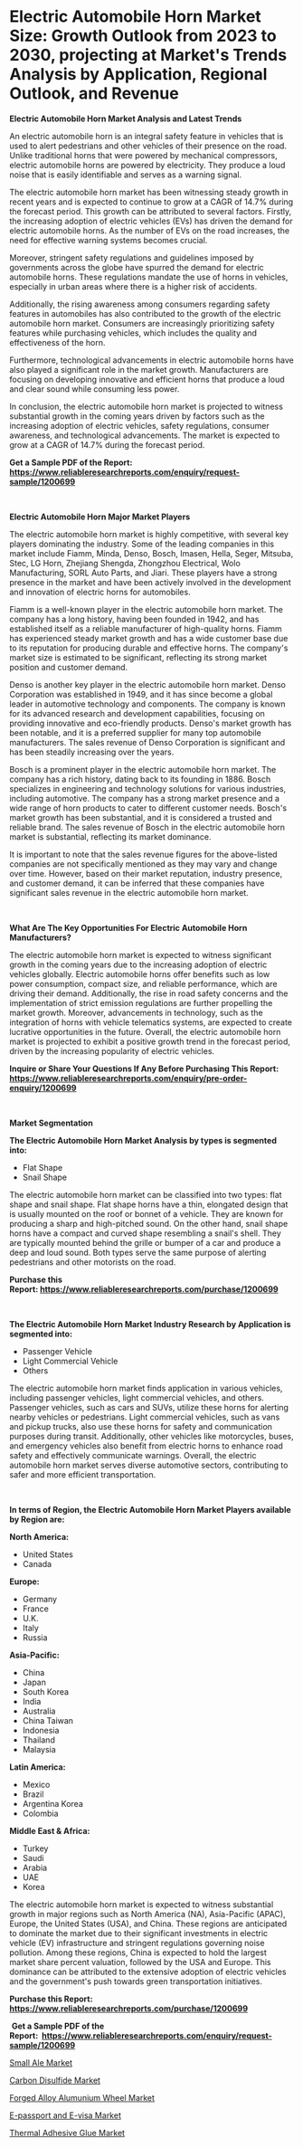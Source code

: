 <p><h1>Electric Automobile Horn Market Size: Growth Outlook from 2023 to 2030, projecting at Market's Trends Analysis by Application, Regional Outlook, and Revenue</h1></p><p><strong>Electric Automobile Horn Market Analysis and Latest Trends</strong></p>
<p><p>An electric automobile horn is an integral safety feature in vehicles that is used to alert pedestrians and other vehicles of their presence on the road. Unlike traditional horns that were powered by mechanical compressors, electric automobile horns are powered by electricity. They produce a loud noise that is easily identifiable and serves as a warning signal.</p><p>The electric automobile horn market has been witnessing steady growth in recent years and is expected to continue to grow at a CAGR of 14.7% during the forecast period. This growth can be attributed to several factors. Firstly, the increasing adoption of electric vehicles (EVs) has driven the demand for electric automobile horns. As the number of EVs on the road increases, the need for effective warning systems becomes crucial.</p><p>Moreover, stringent safety regulations and guidelines imposed by governments across the globe have spurred the demand for electric automobile horns. These regulations mandate the use of horns in vehicles, especially in urban areas where there is a higher risk of accidents.</p><p>Additionally, the rising awareness among consumers regarding safety features in automobiles has also contributed to the growth of the electric automobile horn market. Consumers are increasingly prioritizing safety features while purchasing vehicles, which includes the quality and effectiveness of the horn.</p><p>Furthermore, technological advancements in electric automobile horns have also played a significant role in the market growth. Manufacturers are focusing on developing innovative and efficient horns that produce a loud and clear sound while consuming less power.</p><p>In conclusion, the electric automobile horn market is projected to witness substantial growth in the coming years driven by factors such as the increasing adoption of electric vehicles, safety regulations, consumer awareness, and technological advancements. The market is expected to grow at a CAGR of 14.7% during the forecast period.</p></p>
<p><strong>Get a Sample PDF of the Report:&nbsp; <a href="https://www.reliableresearchreports.com/enquiry/request-sample/1200699">https://www.reliableresearchreports.com/enquiry/request-sample/1200699</a></strong></p>
<p>&nbsp;</p>
<p><strong>Electric Automobile Horn Major Market Players</strong></p>
<p><p>The electric automobile horn market is highly competitive, with several key players dominating the industry. Some of the leading companies in this market include Fiamm, Minda, Denso, Bosch, Imasen, Hella, Seger, Mitsuba, Stec, LG Horn, Zhejiang Shengda, Zhongzhou Electrical, Wolo Manufacturing, SORL Auto Parts, and Jiari. These players have a strong presence in the market and have been actively involved in the development and innovation of electric horns for automobiles.</p><p>Fiamm is a well-known player in the electric automobile horn market. The company has a long history, having been founded in 1942, and has established itself as a reliable manufacturer of high-quality horns. Fiamm has experienced steady market growth and has a wide customer base due to its reputation for producing durable and effective horns. The company's market size is estimated to be significant, reflecting its strong market position and customer demand.</p><p>Denso is another key player in the electric automobile horn market. Denso Corporation was established in 1949, and it has since become a global leader in automotive technology and components. The company is known for its advanced research and development capabilities, focusing on providing innovative and eco-friendly products. Denso's market growth has been notable, and it is a preferred supplier for many top automobile manufacturers. The sales revenue of Denso Corporation is significant and has been steadily increasing over the years.</p><p>Bosch is a prominent player in the electric automobile horn market. The company has a rich history, dating back to its founding in 1886. Bosch specializes in engineering and technology solutions for various industries, including automotive. The company has a strong market presence and a wide range of horn products to cater to different customer needs. Bosch's market growth has been substantial, and it is considered a trusted and reliable brand. The sales revenue of Bosch in the electric automobile horn market is substantial, reflecting its market dominance.</p><p>It is important to note that the sales revenue figures for the above-listed companies are not specifically mentioned as they may vary and change over time. However, based on their market reputation, industry presence, and customer demand, it can be inferred that these companies have significant sales revenue in the electric automobile horn market.</p></p>
<p>&nbsp;</p>
<p><strong>What Are The Key Opportunities For Electric Automobile Horn Manufacturers?</strong></p>
<p><p>The electric automobile horn market is expected to witness significant growth in the coming years due to the increasing adoption of electric vehicles globally. Electric automobile horns offer benefits such as low power consumption, compact size, and reliable performance, which are driving their demand. Additionally, the rise in road safety concerns and the implementation of strict emission regulations are further propelling the market growth. Moreover, advancements in technology, such as the integration of horns with vehicle telematics systems, are expected to create lucrative opportunities in the future. Overall, the electric automobile horn market is projected to exhibit a positive growth trend in the forecast period, driven by the increasing popularity of electric vehicles.</p></p>
<p><strong>Inquire or Share Your Questions If Any Before Purchasing This Report: <a href="https://www.reliableresearchreports.com/enquiry/pre-order-enquiry/1200699">https://www.reliableresearchreports.com/enquiry/pre-order-enquiry/1200699</a></strong></p>
<p>&nbsp;</p>
<p><strong>Market Segmentation</strong></p>
<p><strong>The Electric Automobile Horn Market Analysis by types is segmented into:</strong></p>
<p><ul><li>Flat Shape</li><li>Snail Shape</li></ul></p>
<p><p>The electric automobile horn market can be classified into two types: flat shape and snail shape. Flat shape horns have a thin, elongated design that is usually mounted on the roof or bonnet of a vehicle. They are known for producing a sharp and high-pitched sound. On the other hand, snail shape horns have a compact and curved shape resembling a snail's shell. They are typically mounted behind the grille or bumper of a car and produce a deep and loud sound. Both types serve the same purpose of alerting pedestrians and other motorists on the road.</p></p>
<p><strong>Purchase this Report:&nbsp;<a href="https://www.reliableresearchreports.com/purchase/1200699">https://www.reliableresearchreports.com/purchase/1200699</a></strong></p>
<p>&nbsp;</p>
<p><strong>The Electric Automobile Horn Market Industry Research by Application is segmented into:</strong></p>
<p><ul><li>Passenger Vehicle</li><li>Light Commercial Vehicle</li><li>Others</li></ul></p>
<p><p>The electric automobile horn market finds application in various vehicles, including passenger vehicles, light commercial vehicles, and others. Passenger vehicles, such as cars and SUVs, utilize these horns for alerting nearby vehicles or pedestrians. Light commercial vehicles, such as vans and pickup trucks, also use these horns for safety and communication purposes during transit. Additionally, other vehicles like motorcycles, buses, and emergency vehicles also benefit from electric horns to enhance road safety and effectively communicate warnings. Overall, the electric automobile horn market serves diverse automotive sectors, contributing to safer and more efficient transportation.</p></p>
<p>&nbsp;</p>
<p><strong>In terms of Region, the Electric Automobile Horn Market Players available by Region are:</strong></p>
<p>
    <p> <strong> North America: </strong>
        <ul>
            <li>United States</li>
            <li>Canada</li>
        </ul>
        </p> 
    <p> <strong> Europe: </strong>
        <ul>
            <li>Germany</li>
            <li>France</li>
            <li>U.K.</li>
            <li>Italy</li>
            <li>Russia</li>
        </ul>
        </p> 
    <p> <strong> Asia-Pacific: </strong>
        <ul>
            <li>China</li>
            <li>Japan</li>
            <li>South Korea</li>
            <li>India</li>
            <li>Australia</li>
            <li>China Taiwan</li>
            <li>Indonesia</li>
            <li>Thailand</li>
            <li>Malaysia</li>
        </ul>
        </p> 
    <p> <strong> Latin America: </strong>
        <ul>
            <li>Mexico</li>
            <li>Brazil</li>
            <li>Argentina Korea</li>
            <li>Colombia</li>
        </ul>
        </p> 
    <p> <strong> Middle East & Africa: </strong>
        <ul>
            <li>Turkey</li>
            <li>Saudi</li>
            <li>Arabia</li>
            <li>UAE</li>
            <li>Korea</li>
        </ul>
    </p>
    </p>
<p><p>The electric automobile horn market is expected to witness substantial growth in major regions such as North America (NA), Asia-Pacific (APAC), Europe, the United States (USA), and China. These regions are anticipated to dominate the market due to their significant investments in electric vehicle (EV) infrastructure and stringent regulations governing noise pollution. Among these regions, China is expected to hold the largest market share percent valuation, followed by the USA and Europe. This dominance can be attributed to the extensive adoption of electric vehicles and the government's push towards green transportation initiatives.</p></p>
<p><strong>Purchase this Report: <a href="https://www.reliableresearchreports.com/purchase/1200699">https://www.reliableresearchreports.com/purchase/1200699</a></strong></p>
<p>&nbsp;<strong>Get a Sample PDF of the Report:&nbsp;&nbsp;<a href="https://www.reliableresearchreports.com/enquiry/request-sample/1200699">https://www.reliableresearchreports.com/enquiry/request-sample/1200699</a></strong></p>
<p><strong></strong></p>
<p><p><a href="https://medium.com/@dexterhayes2023/small-ale-market-size-growth-forecast-2023-2030-7637a792608d">Small Ale Market</a></p><p><a href="https://medium.com/@juansmith1961/carbon-disulfide-market-size-growth-forecast-2023-2030-c6fd574486cd">Carbon Disulfide Market</a></p><p><a href="https://github.com/ChiragRp1/Market-Research-Report-List-1/blob/main/forged-alloy-alumunium-wheel-market.md">Forged Alloy Alumunium Wheel Market</a></p><p><a href="https://github.com/BryceTownsendr/Market-Research-Report-List-1/blob/main/e-passport-and-e-visa-market.md">E-passport and E-visa Market</a></p><p><a href="https://www.linkedin.com/pulse/thermal-adhesive-glue-market-research-report-provides-thorough-z4vae/">Thermal Adhesive Glue Market</a></p></p>